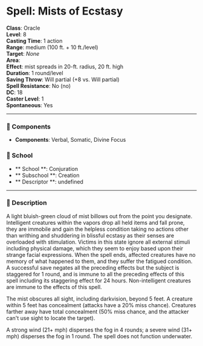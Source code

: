 
# Spell: Mists of Ecstasy
**Class**: Oracle  
**Level**: 8  
**Casting Time**: 1 action  
**Range**: medium (100 ft. + 10 ft./level)  
**Target**: _None_  
**Area**:   
**Effect**: mist spreads in 20-ft. radius, 20 ft. high  
**Duration**: 1 round/level  
**Saving Throw**: Will partial (+8 vs. Will partial)  
**Spell Resistance**: No (no)  
**DC**: 18  
**Caster Level**: 1  
**Spontaneous**: Yes

---

### 🔮 Components
- **Components**: Verbal, Somatic, Divine Focus

### 🏫 School
- ** School **: Conjuration
- ** Subschool **: Creation
- ** Descriptor **: undefined
---

### 📜 Description
A light bluish-green cloud of mist billows out from the point you designate. Intelligent creatures within the vapors drop all held items and fall prone, they are immobile and gain the helpless condition taking no actions other than writhing and shuddering in blissful ecstasy as their senses are overloaded with stimulation. Victims in this state ignore all external stimuli including physical damage, which they seem to enjoy based upon their strange facial expressions. When the spell ends, affected creatures have no memory of what happened to them, and they suffer the fatigued condition. A successful save negates all the preceding effects but the subject is staggered for 1 round, and is immune to all the preceding effects of this spell including its staggering effect for 24 hours. Non-intelligent creatures are immune to the effects of this spell. 

The mist obscures all sight, including darkvision, beyond 5 feet. A creature within 5 feet has concealment (attacks have a 20% miss chance). Creatures farther away have total concealment (50% miss chance, and the attacker can't use sight to locate the target). 

A strong wind (21+ mph) disperses the fog in 4 rounds; a severe wind (31+ mph) disperses the fog in 1 round. The spell does not function underwater.
